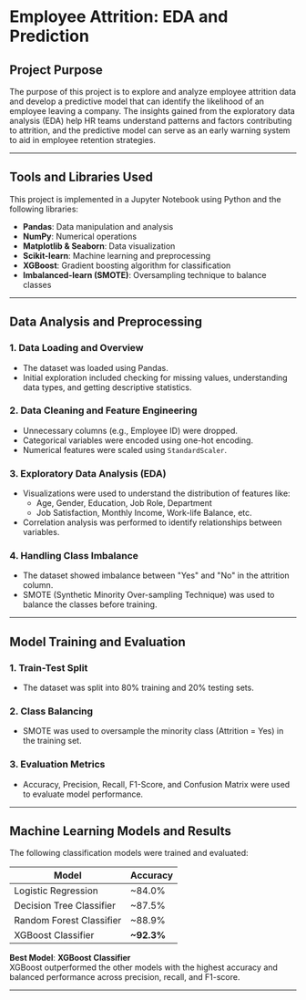 # Employee Attrition: EDA and Prediction

##  Project Purpose

The purpose of this project is to explore and analyze employee attrition data and develop a predictive model that can identify the likelihood of an employee leaving a company. The insights gained from the exploratory data analysis (EDA) help HR teams understand patterns and factors contributing to attrition, and the predictive model can serve as an early warning system to aid in employee retention strategies.

---

##  Tools and Libraries Used

This project is implemented in a Jupyter Notebook using Python and the following libraries:

- **Pandas**: Data manipulation and analysis  
- **NumPy**: Numerical operations  
- **Matplotlib & Seaborn**: Data visualization  
- **Scikit-learn**: Machine learning and preprocessing  
- **XGBoost**: Gradient boosting algorithm for classification  
- **Imbalanced-learn (SMOTE)**: Oversampling technique to balance classes  

---

##  Data Analysis and Preprocessing

### 1. **Data Loading and Overview**
- The dataset was loaded using Pandas.
- Initial exploration included checking for missing values, understanding data types, and getting descriptive statistics.

### 2. **Data Cleaning and Feature Engineering**
- Unnecessary columns (e.g., Employee ID) were dropped.
- Categorical variables were encoded using one-hot encoding.
- Numerical features were scaled using `StandardScaler`.
  
### 3. **Exploratory Data Analysis (EDA)**
- Visualizations were used to understand the distribution of features like:
  - Age, Gender, Education, Job Role, Department
  - Job Satisfaction, Monthly Income, Work-life Balance, etc.
- Correlation analysis was performed to identify relationships between variables.

### 4. **Handling Class Imbalance**
- The dataset showed imbalance between "Yes" and "No" in the attrition column.
- SMOTE (Synthetic Minority Over-sampling Technique) was used to balance the classes before training.

---

##  Model Training and Evaluation

### 1. **Train-Test Split**
- The dataset was split into 80% training and 20% testing sets.

### 2. **Class Balancing**
- SMOTE was used to oversample the minority class (Attrition = Yes) in the training set.

### 3. **Evaluation Metrics**
- Accuracy, Precision, Recall, F1-Score, and Confusion Matrix were used to evaluate model performance.

---

##  Machine Learning Models and Results

The following classification models were trained and evaluated:

| Model                     | Accuracy |
|--------------------------|----------|
| Logistic Regression       | ~84.0%   |
| Decision Tree Classifier  | ~87.5%   |
| Random Forest Classifier  | ~88.9%   |
| XGBoost Classifier        | **~92.3%**   |

 **Best Model**: **XGBoost Classifier**  
XGBoost outperformed the other models with the highest accuracy and balanced performance across precision, recall, and F1-score.

---

